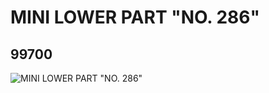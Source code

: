 # MINI LOWER PART "NO. 286"
## 99700
![MINI LOWER PART "NO. 286"](https://lc-www-live-s.legocdn.com/media/bricks/5/2/4652411.jpg)